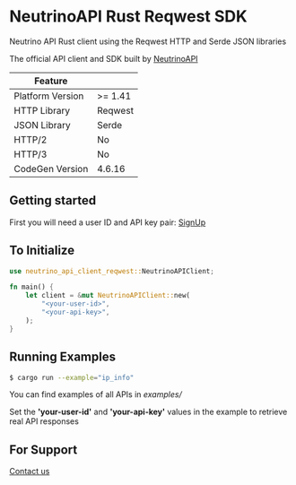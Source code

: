# NeutrinoAPI Rust Reqwest SDK

Neutrino API Rust client using the Reqwest HTTP and Serde JSON libraries

The official API client and SDK built by [NeutrinoAPI](https://www.neutrinoapi.com/)

| Feature          |         |
|------------------|---------|
| Platform Version | >= 1.41 |
| HTTP Library     | Reqwest |
| JSON Library     | Serde   |
| HTTP/2           | No      |
| HTTP/3           | No      |
| CodeGen Version  | 4.6.16  |

## Getting started

First you will need a user ID and API key pair: [SignUp](https://www.neutrinoapi.com/signup/)

## To Initialize 
```rust
use neutrino_api_client_reqwest::NeutrinoAPIClient;

fn main() {
    let client = &mut NeutrinoAPIClient::new(
        "<your-user-id>",
        "<your-api-key>",
    );
}
```

## Running Examples

```sh
$ cargo run --example="ip_info"
```
You can find examples of all APIs in _examples/_

Set the __'your-user-id'__ and __'your-api-key'__ values in the example to retrieve real API responses

## For Support 
[Contact us](https://www.neutrinoapi.com/contact-us/)
